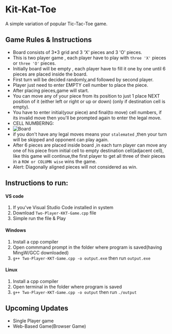 # Kit-Kat-Toe
A simple variation of popular Tic-Tac-Toe game.

## Game Rules & Instructions
- Board consists of 3*3 grid and 3 'X' pieces and 3 'O' pieces.
- This is two player game , each player have to play with `three 'X'` pieces or `three 'O'` pieces.
- Initially board will be empty , each player have to fill it one by one until 6 pieces are placed inside the board.
- First turn will be decided randomly,and followed by second player.
- Player just need to enter EMPTY cell number to place the piece.
- After placing pieces,game will start.
- You can move any of your piece from its position to just 1 place NEXT position of it (either left or right or up or down) (only if destination cell is empty).
- You have to enter initial(your piece) and final(to move) cell numbers, if its invalid move then you'll be prompted again to enter the legal move.
- CELL NUMBERING:
- ![Board](https://graph.org/file/5be7b627616be25a55ec3.png)
- if you don't have any legal moves means your `stalemated` ,then your turn will be skipped and opponent can play again.
- After 6 pieces are placed inside board ,in each turn player can move any one of his piece from initial cell to empty destination cell(adjacent cell), like this game will continue,the first player to get all three of their pieces in a `ROW or COLUMN wise` wins the game.
- Alert: Diagonally aligned pieces will not considered as win.

## Instructions to run:
#### VS code
1. If you've Visual Studio Code installed in system
2. Download `Two-Player-KKT-Game.cpp` file
3. Simple run the file & Play
    
#### Windows 
1. Install a cpp compiler
2. Open commmand prompt in the folder where program is saved(having MingW/GCC downloaded)
3. `g++ Two-Player-KKT-Game.cpp -o output.exe` then run `output.exe`

#### Linux
1. Install a cpp compiler 
2. Open terminal in the folder where program is saved
3. `g++ Two-Player-KKT-Game.cpp -o output` then run `./output`

## Upcoming Updates
- Single Player game
- Web-Based Game(Browser Game) 
  
